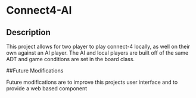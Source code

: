 # Connect4-AI
## Description

This project allows for two player to play connect-4 locally, as well on their own against an AI player. The AI and local players are built off of the same ADT and game conditions are set in the board class.

##Future Modifications

Future modifications are to improve this projects user interface and to provide a web based component
